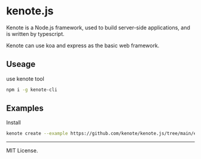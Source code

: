 # kenote.js

Kenote is a Node.js framework, used to build server-side applications, and is written by typescript.

Kenote can use koa and express as the basic web framework.

## Useage

use kenote tool

```bash
npm i -g kenote-cli
```

## Examples

Install

```bash
kenote create --example https://github.com/kenote/kenote.js/tree/main/examples/<example-name> <dir-path>
```

---
MIT License.